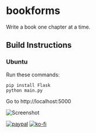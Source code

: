 # bookforms
Write a book one chapter at a time.

## Build Instructions

### Ubuntu

Run these commands:
```
pip install Flask
python main.py
```

Go to http://localhost:5000

![Screenshot](https://i.imgur.com/fEpujso.png "Screenshot")

[![paypal](https://i.imgur.com/URcFCl1.png)](https://www.paypal.com/cgi-bin/webscr?cmd=_s-xclick&hosted_button_id=Y4DJVGBKXB8MJ&source=url)
[![ko-fi](https://www.ko-fi.com/img/githubbutton_sm.svg)](https://ko-fi.com/Y8Y2M1UI)
